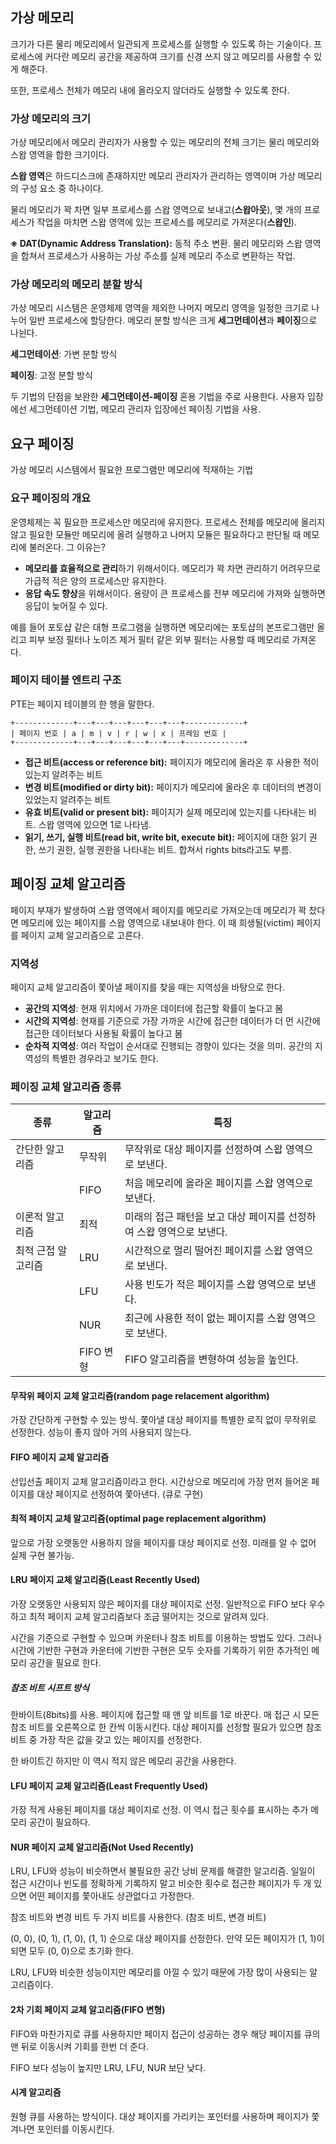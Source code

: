 ## 가상 메모리

크기가 다른 물리 메모리에서 일관되게 프로세스를 실행할 수 있도록 하는 기술이다. 프로세스에 커다란 메모리 공간을 제공하여 크기를 신경 쓰지 않고 메모리를 사용할 수 있게 해준다.

또한, 프로세스 전체가 메모리 내에 올라오지 않더라도 실행할 수 있도록 한다.

### 가상 메모리의 크기

가상 메모리에서 메모리 관리자가 사용할 수 있는 메모리의 전체 크기는 물리 메모리와 스왑 영역을 합한 크기이다.

**스왑 영역**은 하드디스크에 존재하지만 메모리 관리자가 관리하는 영역이며 가상 메모리의 구성 요소 중 하나이다.

물리 메모리가 꽉 차면 일부 프로세스를 스왑 영역으로 보내고(**스왑아웃**), 몇 개의 프로세스가 작업을 마치면 스왑 영역에 있는 프로세스를 메모리로 가져온다(**스왑인**).

**※ DAT(Dynamic Address Translation):** 동적 주소 변환. 물리 메모리와 스왑 영역을 합쳐서 프로세스가 사용하는 가상 주소를 실제 메모리 주소로 변환하는 작업.

### 가상 메모리의 메모리 분할 방식

가상 메모리 시스템은 운영체제 영역을 제외한 나머지 메모리 영역을 일정한 크기로 나누어 일반 프로세스에 할당한다. 메모리 분할 방식은 크게 **세그먼테이션**과 **페이징**으로 나뉜다.

**세그먼테이션**: 가변 분할 방식

**페이징**: 고정 분할 방식

두 기법의 단점을 보완한 **세그먼테이션-페이징** 혼용 기법을 주로 사용한다. 사용자 입장에선 세그먼테이션 기법, 메모리 관리자 입장에선 페이징 기법을 사용.

## 요구 페이징

가상 메모리 시스템에서 필요한 프로그램만 메모리에 적재하는 기법

### 요구 페이징의 개요

운영체제는 꼭 필요한 프로세스만 메모리에 유지한다. 프로세스 전체를 메모리에 올리지 않고 필요한 모듈만 메모리에 올려 실행하고 나머지 모듈은 필요하다고 판단될 때 메모리에 불러온다. 그 이유는?

- **메모리를 효율적으로 관리**하기 위해서이다. 메모리가 꽉 차면 관리하기 어려우므로 가급적 적은 양의 프로세스만 유지한다.
- **응답 속도 향상**을 위해서이다. 용량이 큰 프로세스를 전부 메모리에 가져와 실행하면 응답이 늦어질 수 있다.

예를 들어 포토샵 같은 대형 프로그램을 실행하면 메모리에는 포토샵의 본프로그램만 올리고 피부 보정 필터나 노이즈 제거 필터 같은 외부 필터는 사용할 때 메모리로 가져온다.

### 페이지 테이블 엔트리 구조

PTE는 페이지 테이블의 한 행을 말한다.

```
+-------------+---+---+---+---+---+---+-------------+
| 페이지 번호 | a | m | v | r | w | x | 프레임 번호 |
+-------------+---+---+---+---+---+---+-------------+
```

- **접근 비트(access or reference bit):** 페이지가 메모리에 올라온 후 사용한 적이 있는지 알려주는 비트
- **변경 비트(modified or dirty bit):** 페이지가 메모리에 올라온 후 데이터의 변경이 있었는지 알려주는 비트
- **유효 비트(valid or present bit):** 페이지가 실제 메모리에 있는지를 나타내는 비트. 스왑 영역에 있으면 1로 나타냄.
- **읽기, 쓰기, 실행 비트(read bit, write bit, execute bit):** 페이지에 대한 읽기 권한, 쓰기 권한, 실행 권한을 나타내는 비트. 합쳐서 rights bits라고도 부름.

## 페이징 교체 알고리즘

페이지 부재가 발생하여 스왑 영역에서 페이지를 메모리로 가져오는데 메모리가 꽉 찼다면 메모리에 있는 페이지를 스왑 영역으로 내보내야 한다. 이 때 희생될(victim) 페이지를 페이지 교체 알고리즘으로 고른다.

### 지역성

페이지 교체 알고리즘이 쫓아낼 페이지를 찾을 때는 지역성을 바탕으로 한다.

- **공간의 지역성**: 현재 위치에서 가까운 데이터에 접근할 확률이 높다고 봄
- **시간의 지역성**: 현재를 기준으로 가장 가까운 시간에 접근한 데이터가 더 먼 시간에 접근한 데이터보다 사용될 확률이 높다고 봄
- **순차적 지역성**: 여러 작업이 순서대로 진행되는 경향이 있다는 것을 의미. 공간의 지역성의 특별한 경우라고 보기도 한다.

### 페이징 교체 알고리즘 종류

| 종류               | 알고리즘  | 특징                                                                 |
|--------------------|-----------|----------------------------------------------------------------------|
| 간단한 알고리즘    | 무작위    | 무작위로 대상 페이지를 선정하여 스왑 영역으로 보낸다.                |
|                    | FIFO      | 처음 메모리에 올라온 페이지를 스왑 영역으로 보낸다.                  |
| 이론적 알고리즘    | 최적      | 미래의 접근 패턴을 보고 대상 페이지를 선정하여 스왑 영역으로 보낸다. |
| 최적 근접 알고리즘 | LRU       | 시간적으로 멀리 떨어진 페이지를 스왑 영역으로 보낸다.                |
|                    | LFU       | 사용 빈도가 적은 페이지를 스왑 영역으로 보낸다.                      |
|                    | NUR       | 최근에 사용한 적이 없는 페이지를 스왑 영역으로 보낸다.               |
|                    | FIFO 변형 | FIFO 알고리즘을 변형하여 성능을 높인다.                              |

#### 무작위 페이지 교체 알고리즘(random page relacement algorithm)

가장 간단하게 구현할 수 있는 방식. 쫓아낼 대상 페이지를 특별한 로직 없이 무작위로 선정한다. 성능이 좋지 않아 거의 사용되지 않는다.

#### FIFO 페이지 교체 알고리즘

선입선출 페이지 교체 알고리즘이라고 한다. 시간상으로 메모리에 가장 먼저 들어온 페이지를 대상 페이지로 선정하여 쫓아낸다. (큐로 구현)

#### 최적 페이지 교체 알고리즘(optimal page replacement algorithm)

 앞으로 가장 오랫동안 사용하지 않을 페이지를 대상 페이지로 선정. 미래를 알 수 없어 실제 구현 불가능.

#### LRU 페이지 교체 알고리즘(Least Recently Used)

가장 오랫동안 사용되지 않은 페이지를 대상 페이지로 선정. 일반적으로 FIFO 보다 우수하고 최적 페이지 교체 알고리즘보다 조금 떨어지는 것으로 알려져 있다.

시간을 기준으로 구현할 수 있으며 카운터나 참조 비트를 이용하는 방법도 있다. 그러나 시간에 기반한 구현과 카운터에 기반한 구현은 모두 숫자를 기록하기 위한 추가적인 메모리 공간을 필요로 한다.

##### 참조 비트 시프트 방식

한바이트(8bits)를 사용. 페이지에 접근할 때 맨 앞 비트를 1로 바꾼다. 매 접근 시 모든 참조 비트를 오른쪽으로 한 칸씩 이동시킨다. 대상 페이지를 선정할 필요가 있으면 참조 비트 중 가장 작은 값을 갖고 있는 페이지를 선정한다.

한 바이트긴 하지만 이 역시 적지 않은 메모리 공간을 사용한다.

#### LFU 페이지 교체 알고리즘(Least Frequently Used)

가장 적게 사용된 페이지를 대상 페이지로 선정. 이 역시 접근 횟수를 표시하는 추가 메모리 공간이 필요하다.

#### NUR 페이지 교체 알고리즘(Not Used Recently)

LRU, LFU와 성능이 비슷하면서 불필요한 공간 낭비 문제를 해결한 알고리즘. 일일이 접근 시간이나 빈도를 정확하게 기록하지 말고 비슷한 횟수로 접근한 페이지가 두 개 있으면 어떤 페이지를 쫓아내도 상관없다고 가정한다.

참조 비트와 변경 비트 두 가지 비트를 사용한다. (참조 비트, 변경 비트)

(0, 0), (0, 1), (1, 0), (1, 1) 순으로 대상 페이지를 선정한다. 만약 모든 페이지가 (1, 1)이 되면 모두 (0, 0)으로 초기화 한다.

LRU, LFU와 비슷한 성능이지만 메모리를 아낄 수 있기 때문에 가장 많이 사용되는 알고리즘이다.

#### 2차 기회 페이지 교체 알고리즘(FIFO 변형)

FIFO와 마찬가지로 큐를 사용하지만 페이지 접근이 성공하는 경우 해당 페이지를 큐의 맨 뒤로 이동시켜 기회를 한번 더 준다.

FIFO 보다 성능이 높지만 LRU, LFU, NUR 보단 낮다.

#### 시계 알고리즘

원형 큐를 사용하는 방식이다. 대상 페이지를 가리키는 포인터를 사용하며 페이지가 쫓겨나면 포인터를 이동시킨다.